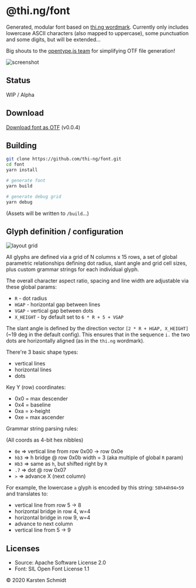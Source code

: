 # @thi.ng/font

Generated, modular font based on [thi.ng
wordmark](https://github.com/thi-ng/branding/). Currently only includes
lowercase ASCII characters (also mapped to uppercase), some punctuation
and some digits, but will be extended...

Big shouts to the [opentype.js team](https://opentype.js.org/) for
simplifying OTF file generation!

![screenshot](https://raw.githubusercontent.com/thi-ng/font/master/assets/0.0.4.png)

## Status

WIP / Alpha

## Download

[Download font as OTF](./font/thing-regular-0.0.4.otf) (v0.0.4)

## Building

```bash
git clone https://github.com/thi-ng/font.git
cd font
yarn install

# generate font
yarn build

# generate debug grid
yarn debug
```

(Assets will be written to `/build`...)

## Glyph definition / configuration

![layout grid](https://raw.githubusercontent.com/thi-ng/font/master/assets/grid.png)

All glyphs are defined via a grid of N columns x 15 rows, a set of
global parametric relationships defining dot radius, slant angle and
grid cell sizes, plus custom grammar strings for each individual glyph.

The overall character aspect ratio, spacing and line width are
adjustable via these global params:

- `R` - dot radius
- `HGAP` - horizontal gap between lines
- `VGAP` - vertical gap between dots
- `X_HEIGHT` - by default set to `6 * R + 5 + VGAP`

The slant angle is defined by the direction vector `[2 * R + HGAP,
X_HEIGHT]` (~19 deg in the default config). This ensures that in the
sequence `i.` the two dots are horizontally aligned (as in the `thi.ng`
wordmark).

There're 3 basic shape types:

- vertical lines
- horizontal lines
- dots

Key Y (row) coordinates:

- 0x0 = max descender
- 0x4 = baseline
- 0xa = x-height
- 0xe = max ascender

Grammar string parsing rules:

(All coords as 4-bit hex nibbles)

- `0e` => vertical line from row 0x00 -> row 0x0e
- `hb3` => h bridge @ row 0x0b width = 3 (aka multiple of global `R`
  param)
- `Hb3` => same as `h`, but shifted right by `R`
- `.7` => dot @ row 0x07
- `>` => advance X (next column)

For example, the lowercase `a` glyph is encoded by this string:
`58h44h94>59` and translates to:

- vertical line from row 5 -> 8
- horizontal bridge in row 4, w=4
- horizontal bridge in row 9, w=4
- advance to next column
- vertical line from 5 -> 9

## Licenses

- Source: Apache Software License 2.0
- Font: SIL Open Font License 1.1

&copy; 2020 Karsten Schmidt
